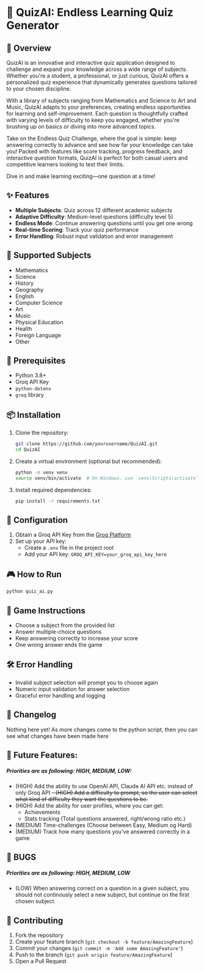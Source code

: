 # 🧠 QuizAI: Endless Learning Quiz Generator

## 📝 Overview

QuizAI is an innovative and interactive quiz application designed to challenge and expand your knowledge across a wide range of subjects. Whether you're a student, a professional, or just curious, QuizAI offers a personalized quiz experience that dynamically generates questions tailored to your chosen discipline.

With a library of subjects ranging from Mathematics and Science to Art and Music, QuizAI adapts to your preferences, creating endless opportunities for learning and self-improvement. Each question is thoughtfully crafted with varying levels of difficulty to keep you engaged, whether you're brushing up on basics or diving into more advanced topics.

Take on the Endless Quiz Challenge, where the goal is simple: keep answering correctly to advance and see how far your knowledge can take you! Packed with features like score tracking, progress feedback, and interactive question formats, QuizAI is perfect for both casual users and competitive learners looking to test their limits.

Dive in and make learning exciting—one question at a time!

## ✨ Features

- **Multiple Subjects**: Quiz across 12 different academic subjects
- **Adaptive Difficulty**: Medium-level questions (difficulty level 5)
- **Endless Mode**: Continue answering questions until you get one wrong
- **Real-time Scoring**: Track your quiz performance
- **Error Handling**: Robust input validation and error management

## 🚀 Supported Subjects

- Mathematics
- Science
- History
- Geography
- English
- Computer Science
- Art
- Music
- Physical Education
- Health
- Foreign Language
- Other

## 🔧 Prerequisites

- Python 3.8+
- Groq API Key
- `python-dotenv`
- `groq` library

## 📦 Installation

1. Clone the repository:
   ```bash
   git clone https://github.com/yourusername/QuizAI.git
   cd QuizAI
   ```

2. Create a virtual environment (optional but recommended):
   ```bash
   python -m venv venv
   source venv/bin/activate  # On Windows, use `venv\Scripts\activate`
   ```

3. Install required dependencies:
   ```bash
   pip install -r requirements.txt
   ```

## 🔑 Configuration

1. Obtain a Groq API Key from the [Groq Platform](https://console.groq.com/)
2. Set up your API key:
   - Create a `.env` file in the project root
   - Add your API key: `GROQ_API_KEY=your_groq_api_key_here`

## 🎮 How to Run

```bash
python quiz_ai.py
```

## 🎲 Game Instructions

- Choose a subject from the provided list
- Answer multiple-choice questions
- Keep answering correctly to increase your score
- One wrong answer ends the game

## 🛠️ Error Handling

- Invalid subject selection will prompt you to choose again
- Numeric input validation for answer selection
- Graceful error handling and logging


## 📜 Changelog
Nothing here yet! As more changes come to the python script, then you can see what changes have been made here

## 📄 Future Features:
##### Priorities are as following: HIGH, MEDIUM, LOW:
- (HIGH) Add the ability to use OpenAI API, Claude AI API etc. instead of only Groq API
~~- (HIGH) Add a difficulty to prompt, so the user can select what kind of difficulty they want the questions to be.~~
- (HIGH) Add the ability for user profiles, where you can get:
  - Achievements
  - Stats tracking (Total questions answered, right/wrong ratio etc.)
- (MEDIUM) Time-challenges (Choose between Easy, Medium og Hard)
- (MEDIUM) Track how many questions you've answered correctly in a game

## 🐛 BUGS
##### Priorities are as following: HIGH, MEDIUM, LOW
- (LOW) When answering correct on a question in a given subject, you should not continously select a new subject, but continue on the first chosen subject.

## 🤝 Contributing

1. Fork the repository
2. Create your feature branch (`git checkout -b feature/AmazingFeature`)
3. Commit your changes (`git commit -m 'Add some AmazingFeature'`)
4. Push to the branch (`git push origin feature/AmazingFeature`)
5. Open a Pull Request
